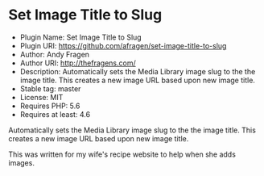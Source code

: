 # Set Image Title to Slug

* Plugin Name:       Set Image Title to Slug
* Plugin URI:        https://github.com/afragen/set-image-title-to-slug
* Author:            Andy Fragen
* Author URI:        http://thefragens.com/
* Description:       Automatically sets the Media Library image slug to the the image title. This creates a new image URL based upon new image title.
* Stable tag:        master
* License:           MIT
* Requires PHP:      5.6
* Requires at least: 4.6

Automatically sets the Media Library image slug to the the image title. This creates a new image URL based upon new image title.

This was written for my wife's recipe website to help when she adds images.
